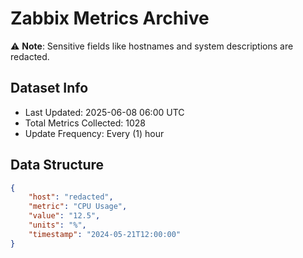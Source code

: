 # Zabbix Metrics Archive

⚠️ **Note**: Sensitive fields like hostnames and system descriptions are redacted.

## Dataset Info
- Last Updated: 2025-06-08 06:00 UTC
- Total Metrics Collected: 1028
- Update Frequency: Every (1) hour

## Data Structure
```json
{
    "host": "redacted",
    "metric": "CPU Usage",
    "value": "12.5",
    "units": "%",
    "timestamp": "2024-05-21T12:00:00"
}
```
